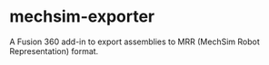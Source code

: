 # mechsim-exporter
A Fusion 360 add-in to export assemblies to MRR (MechSim Robot Representation) format. 

